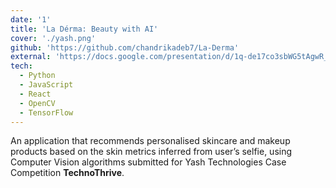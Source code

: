 ```yaml
---
date: '1'
title: 'La Dérma: Beauty with AI'
cover: './yash.png'
github: 'https://github.com/chandrikadeb7/La-Derma'
external: 'https://docs.google.com/presentation/d/1q-de17co3sbWG5tAgwR_O8jbMF_tyaIn_Sgyzeg9uuI/edit?usp=sharing'
tech:
  - Python
  - JavaScript
  - React
  - OpenCV
  - TensorFlow
---
```


An application that recommends personalised skincare and makeup products based on the skin metrics inferred from user’s selfie, using Computer Vision algorithms submitted for Yash Technologies Case Competition **TechnoThrive**.
